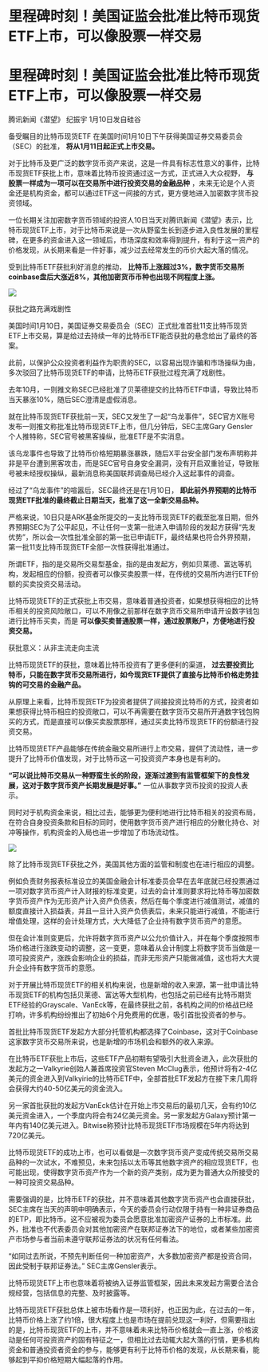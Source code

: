 # 里程碑时刻！美国证监会批准比特币现货ETF上市，可以像股票一样交易

# 里程碑时刻！美国证监会批准比特币现货ETF上市，可以像股票一样交易

腾讯新闻《潜望》 纪振宇 1月10日发自硅谷

备受瞩目的比特币现货ETF 在美国时间1月10日下午获得美国证券交易委员会（SEC）的批准， **将从1月11日起正式上市交易。**

对于比特币及更广泛的数字货币资产来说，这是一件具有标志性意义的事件，比特币现货ETF获批上市，意味着比特币投资通过这一方式，正式进入大众视野，
**与股票一样成为一项可以在交易所中进行投资交易的金融品种**
，未来无论是个人资金还是机构资金，都可以通过ETF这一间接的方式，更方便地进入加密数字货币投资领域。

一位长期关注加密数字货币领域的投资人10日当天对腾讯新闻《潜望》表示，比特币现货ETF上市，对于比特币来说是一次从野蛮生长到逐步进入良性发展的里程碑，在更多的资金进入这一领域后，市场深度和效率得到提升，有利于这一资产的价格发现，从长期来看是一件好事，减少过去经常发生的币价大起大落的情况。

受到比特币ETF获批利好消息的推动， **比特币上涨超过3%，数字货币交易所coinbase盘后大涨近8%，其他加密货币币种也出现不同程度上涨。**

![](https://inews.gtimg.com/news_bt/O4ruS46baAAfttrS9QwIE_Pem0v2gUuogNT1olqEqAPXkAA/1000)

获批之路充满戏剧性

美国时间1月10日，美国证券交易委员会（SEC）正式批准首批11支比特币现货ETF上市交易，算是给过去持续一年的比特币ETF能否获批的悬念给出了最终的答案。

此前，以保护公众投资者利益作为职责的SEC，以容易出现诈骗和市场操纵为由，多次驳回了比特币现货ETF的申请，比特币ETF获批过程充满了戏剧性。

去年10月，一则推文称SEC已经批准了贝莱德提交的比特币ETF申请，导致比特币当天暴涨10%，随后SEC澄清是虚假消息。

就在比特币现货ETF获批前一天，SEC又发生了一起“乌龙事件”，SEC官方X账号发布一则推文称批准比特币现货ETF上市，但几分钟后，SEC主席Gary
Gensler个人推特称，SEC官号被黑客操纵，批准ETF是不实消息。

该乌龙事件也导致了比特币价格短期暴涨暴跌，随后X平台安全部门发布声明称并非是平台遭到黑客攻击，而是SEC官号自身安全漏洞，没有开启双重验证，导致账号被未经授权操纵，最新消息称美国联邦调查局已经介入这起事件的调查。

经过了“乌龙事件”的喧嚣后，SEC最终还是在1月10日， **即此前外界预期的比特币现货ETF批准的最终截止日期当天，批准了这一全新交易品种。**

严格来说，10日只是ARK基金所提交的一支比特币现货ETF的截至批准日期，但外界预期SEC为了公平起见，不让任何一支第一批进入申请阶段的发起方获得“先发优势”，所以会一次性批准全部的第一批已申请ETF，最终结果也符合外界预期，第一批11支比特币现货ETF全部一次性获得批准通过。

所谓ETF，指的是交易所交易型基金，指的是由发起方，例如贝莱德、富达等机构，发起相应的份额，投资者可以像买卖股票一样，在传统的交易所内进行ETF份额的买卖投资交易活动。

比特币现货ETF的正式获批上市交易，意味着普通投资者，如果想获得相应的比特币相关的投资风险敞口，可以不用像之前那样在数字货币交易所申请开设数字钱包进行比特币买卖，而是
**可以像买卖普通股票一样，通过股票账户，方便地进行投资交易。**

获批意义：从非主流走向主流

比特币现货ETF的获批，意味着比特币投资有了更多便利的渠道，
**过去要投资比特币，只能在数字货币交易所进行，如今现货ETF提供了直接与比特币价格走势挂钩的可交易的金融产品。**

从原理上来看，比特币现货ETF为投资者提供了间接投资比特币的方式，投资者如果想获得比特币相应的投资敞口，可以不再需要在数字货币交易所开通数字钱包购买的方式，而是直接可以像买卖股票那样，通过买卖比特币现货ETF的份额进行投资交易。

比特币现货ETF产品能够在传统金融交易所进行上市交易，提供了流动性，进一步提升了比特币价值发现，对于比特币这一可投资资产本身也是有利的。

**“可以说比特币交易从一种野蛮生长的阶段，逐渐过渡到有监管框架下的良性发展，这对于数字货币资产长期发展是好事。”** 一位从事数字货币投资的投资人表示。

同时对于机构资金来说，相比过去，能够更为便利地进行比特币相关的投资布局，在符合自身投资条款和目标的同时，使用数字货币资产进行相应的分散化持仓、对冲等操作，机构资金的入局也进一步增加了市场流动性。

![](https://inews.gtimg.com/news_bt/OX2zfNGyhY4WpU_SoiOMMxKdf21zaHWfbk1Uq2OzEnxxEAA/1000)

除了比特币现货ETF获批之外，美国其他方面的监管和制度也在进行相应的调整。

例如负责财务报表标准设立的美国金融会计标准委员会早在去年底就已经投票通过一项对数字货币资产计入财报的标准变更，过去的会计准则要求将比特币等加密数字货币资产作为无形资产计入资产负债表，然后在每个季度进行减值测试，减值的额度直接计入损益表，并且一旦计入资产负债表后，未来只能进行减值，不能进行增值处理，这样的会计处理方式，大大降低了企业持有数字货币资产的意愿。

但在会计准则变更后，允许将数字货币资产以公允价值计入，并在每个季度按照市场价格进行涨跌变动的调整，这一变更，意味着从会计制度上将数字货币当做是一项可投资资产，涨跌会影响企业的损益，而非无形资产只能做减值，这也将大大提升企业持有数字货币的意愿。

对于开展比特币现货ETF的相关机构来说，也是新增的收入来源，第一批申请比特币现货ETF的机构包括贝莱德、富达等大型机构，也包括之前已经有比特币期货ETF经验的Grayscale、VanEck等，在最终获批之前，各机构之间的价格战已经打响，许多机构纷纷推出了初始6个月免费用的优惠，吸引首批投资者的参与。

首批比特币现货ETF发起方大部分托管机构都选择了Coinbase，这对于Coinbase这家数字货币交易所来说，也是新增的市场机会和额外的收入来源。

在比特币ETF获批上市后，这些ETF产品初期有望吸引大批资金进入，此次获批的发起方之一Valkyrie创始人兼首席投资官Steven
McClug表示，他预计将有2-4亿美元的资金进入到Valkyirie的比特币ETF中，全部首批ETF发起方在接下来几周将会获得大约40-50亿美元的资金流入。

另一家首批获批的发起方VanEck估计在开始上市交易后的最初几天，会有约10亿美元资金进入，一个季度内将会有24亿美元资金。另一家发起方Galaxy预计第一年内有140亿美元进入。Bitwise称预计比特币现货ETF市场规模在5年内将达到720亿美元。

比特币现货ETF的成功上市，也可以看做是一次数字货币资产变成传统交易所交易品种的一次试水，不难预见，未来包括以太币等其他数字资产的相应现货ETF，也可能出现，使得数字货币资产作为一个新的资产类别，成为更为普通大众所接受的一种可投资交易品种。

需要强调的是，比特币ETF的获批，并不意味着其他数字货币资产也会直接获批，SEC主席在当天的声明中明确表示，今天的委员会行动仅限于持有一种非证券商品的ETP，即比特币。这不应被视为委员会愿意批准加密资产证券的上市标准。此外，批准也不代表委员会对其他加密资产在联邦证券法下的地位，或者某些加密资产市场参与者当前未遵守联邦证券法的状况有任何看法。

“如同过去所说，不预先判断任何一种加密资产，大多数加密资产都是投资合同，因此受制于联邦证券法。” SEC主席Gensler表示。

比特币现货ETF上市也意味着将被纳入证券监管框架，因此未来发起方需要合法合规经营，包括信息的完整、及时披露等。

比特币现货ETF获批总体上被市场看作是一项利好，也正因为此，在过去的一年，比特币价格上涨了约1倍，很大程度上也是市场在提前兑现这一利好，但需要指出的是，比特币现货ETF的上市，并不意味着未来比特币价格就会一直上涨，价格波动是任何可投资资产的固有特征之一，但相比过去动辄大起大落的行情，更多机构资金和普通投资者资金的参与，能够更有利于比特币价格的发现，从长期来看，能够起到平抑价格短期大幅起落的作用。


